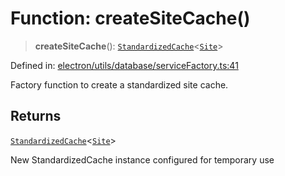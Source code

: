 # Function: createSiteCache()

> **createSiteCache**(): [`StandardizedCache`](../../../cache/StandardizedCache/classes/StandardizedCache.md)\<[`Site`](../../../../../shared/types/interfaces/Site.md)\>

Defined in: [electron/utils/database/serviceFactory.ts:41](https://github.com/Nick2bad4u/Uptime-Watcher/blob/2a45eeb1723f8f7089001af2c92aa07d82dfe7e4/electron/utils/database/serviceFactory.ts#L41)

Factory function to create a standardized site cache.

## Returns

[`StandardizedCache`](../../../cache/StandardizedCache/classes/StandardizedCache.md)\<[`Site`](../../../../../shared/types/interfaces/Site.md)\>

New StandardizedCache instance configured for temporary use
